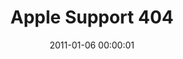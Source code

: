 ---
layout: web-error
date: 2011-01-06 00:00:01
title: Apple Support 404
image: apple-support-404
alt: Apple Support 404
category: web-errors
---